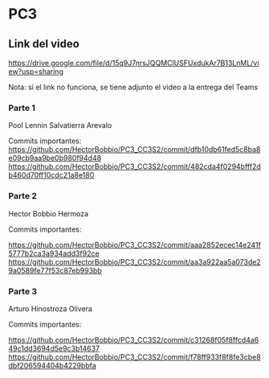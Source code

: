 # PC3 

## Link del video
https://drive.google.com/file/d/15q9J7nrsJQQMClUSFUxdukAr7B13LnML/view?usp=sharing  

Nota: si el link no funciona, se tiene adjunto el video a la entrega del Teams 
### Parte 1 
Pool Lennin Salvatierra Arevalo  

Commits importantes:  
https://github.com/HectorBobbio/PC3_CC3S2/commit/dfb10db61fed5c8ba8e09cb9aa9be0b980f94d48  
https://github.com/HectorBobbio/PC3_CC3S2/commit/482cda4f0294bfff2db460d70ff10cdc21a8e180  
### Parte 2
Hector Bobbio Hermoza

Commits importantes:

https://github.com/HectorBobbio/PC3_CC3S2/commit/aaa2852ecec14e241f5777b2ca3a934add3f92ce
https://github.com/HectorBobbio/PC3_CC3S2/commit/aa3a922aa5a073de29a0589fe77f53c87eb993bb

### Parte 3
Arturo Hinostroza Olivera

Commits importantes: 

https://github.com/HectorBobbio/PC3_CC3S2/commit/c31268f05f8ffcd4a649c1dd3694d5e9c3b14637
https://github.com/HectorBobbio/PC3_CC3S2/commit/f78ff933f8f8fe3cbe8dbf206594404b4229bbfa
